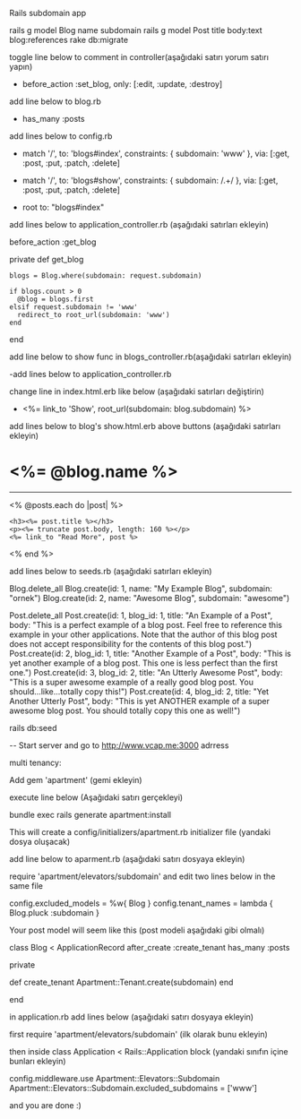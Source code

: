 Rails subdomain app

rails g model Blog name subdomain
rails g model Post title body:text blog:references
rake db:migrate

toggle line below to comment in controller(aşağıdaki satırı yorum satırı yapın)

- before_action :set_blog, only: [:edit, :update, :destroy] 

add line below to blog.rb
- has_many :posts

add lines below to config.rb 
- match '/', to: 'blogs#index', constraints: { subdomain: 'www' }, via: [:get, :post, :put, :patch, :delete]
- match '/', to: 'blogs#show', constraints: { subdomain: /.+/ }, via: [:get, :post, :put, :patch, :delete]

- root to: "blogs#index"


add lines below to application_controller.rb (aşağıdaki satırları ekleyin)

before_action :get_blog

private
  def get_blog

    blogs = Blog.where(subdomain: request.subdomain)

    if blogs.count > 0
      @blog = blogs.first
    elsif request.subdomain != 'www'
      redirect_to root_url(subdomain: 'www')
    end
  end

add line below to show func in blogs_controller.rb(aşağıdaki satırları ekleyin)

 -add lines below to application_controller.rb

change line in index.html.erb like below (aşağıdaki satırları değiştirin)

- <td><%= link_to 'Show', root_url(subdomain: blog.subdomain) %></td>

add lines below to blog's show.html.erb above buttons (aşağıdaki satırları ekleyin)

<h1><%= @blog.name %></h1>
	<hr />
	<% @posts.each do |post| %>

	<h3><%= post.title %></h3>
	<p><%= truncate post.body, length: 160 %></p>
	<%= link_to "Read More", post %>
<% end %>

add lines below to seeds.rb (aşağıdaki satırları ekleyin)

Blog.delete_all
Blog.create(id: 1, name: "My Example Blog", subdomain: "ornek")
Blog.create(id: 2, name: "Awesome Blog", subdomain: "awesome")


Post.delete_all
Post.create(id: 1, blog_id: 1, title: "An Example of a Post", body: "This is a perfect example of a blog post.  Feel free to reference this example in your other applications.  Note that the author of this blog post does not accept responsibility for the contents of this blog post.")
Post.create(id: 2, blog_id: 1, title: "Another Example of a Post", body: "This is yet another example of a blog post.  This one is less perfect than the first one.")
Post.create(id: 3, blog_id: 2, title: "An Utterly Awesome Post", body: "This is a super awesome example of a really good blog post.  You should...like...totally copy this!")
Post.create(id: 4, blog_id: 2, title: "Yet Another Utterly Post", body: "This is yet ANOTHER example of a super awesome blog post.  You should totally copy this one as well!")


rails db:seed

-- Start server and go to http://www.vcap.me:3000 adrress


multi tenancy:

Add gem 'apartment' (gemi ekleyin)

execute line below (Aşağıdaki satırı gerçekleyi)

bundle exec rails generate apartment:install

This will create a config/initializers/apartment.rb initializer file (yandaki dosya oluşacak)

add line below to aparment.rb (aşağıdaki satırı dosyaya ekleyin)

require 'apartment/elevators/subdomain' and edit two lines below in the same file

config.excluded_models = %w{ Blog }
config.tenant_names = lambda { Blog.pluck :subdomain }

Your post model will seem like this (post modeli aşağıdaki gibi olmalı)

class Blog < ApplicationRecord
  after_create :create_tenant
  has_many :posts

  private
  
  def create_tenant
    Apartment::Tenant.create(subdomain)
    end

end

in application.rb add lines below (aşağıdaki satırı dosyaya ekleyin)

first require 'apartment/elevators/subdomain' (ilk olarak bunu ekleyin)

then inside class Application < Rails::Application block (yandaki sınıfın içine bunları ekleyin)

config.middleware.use Apartment::Elevators::Subdomain
Apartment::Elevators::Subdomain.excluded_subdomains = ['www']

and you are done :)